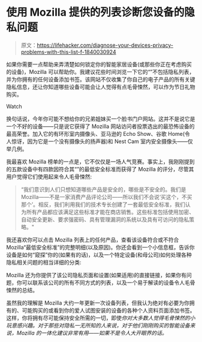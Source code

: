 # 使用 Mozilla 提供的列表诊断您设备的隐私问题

> 原文：<https://lifehacker.com/diagnose-your-devices-privacy-problems-with-this-list-f-1840030924>

如果你需要一点帮助来弄清楚如何锁定你的智能家居设备(或那些你正在考虑购买的设备)，Mozilla 可以帮助你。我建议花些时间浏览一下它的“”不包括隐私列表，并为你拥有的任何设备添加书签。该网站不仅收集了你自己的电子产品的所有关键隐私信息，还让你知道哪些设备可能会让人觉得有点毛骨悚然，可以作为节日礼物购买。

Watch

换句话说，今年你可能不想给你的兄弟姐妹买一个脸书门户网站。这并不是说它是一个不好的设备——只是说它获得了 Mozilla 网站访问者投票选出的最恐怖设备的最高荣誉。加入它的有环形室内摄像头、亚马逊的 Echo Show、谷歌 Home(令人惊讶，因为它是一个没有摄像头的扬声器)和 Nest Cam 室内安全摄像头——仅举几例。

我最喜欢 Mozilla 榜单的一点是，它不仅仅是一场人气竞赛。事实上，我刚刚提到的五款设备中有四款因符合其“”的最低安全标准而获得了 Mozilla 的评分，尽管其用户觉得它们使用起来令人毛骨悚然:

> “我们意识到人们只想知道哪些产品是安全的，哪些是不安全的。我们是 Mozilla——不是一家消费产品评论公司——所以我们不会说‘买这个，不买那个’。相反，我们利用我们的技术专长创建了一套最低安全标准，我们认为所有产品都应该满足这些标准才能在商店销售。这些标准包括使用加密、自动安全更新、要求强密码、具有管理漏洞的系统以及具有可访问的隐私策略。"

我还喜欢你可以点击 Mozilla 列表上的任何产品，查看该设备符合或不符合 Mozilla“最低安全标准”的完整明细(以及原因)。你还会看到一个小信息框，告诉你设备是如何“窥探”你的(如果有的话)，以及一个特定设备(和母公司)如何处理各种隐私相关问题的相当详细的分类:

Mozilla 还为你提供了该公司隐私页面和设置(如果适用)的直接链接，如果你有问题，你可以联系该公司的所有不同方式的列表，以及一个易于解读的设备令人毛骨悚然的总结。

虽然我的理解是 Mozilla 大约一年更新一次设备列表，但我认为绝对有必要为你拥有的、可能购买的或看到你的爱人试图安装的设备的各种个人资料页面添加书签。这样，你将拥有尽可能保持安全所需的一切，即使*你对大多数人觉得毛骨悚然的小玩意感兴趣。对于那些对隐私一无所知的人来说，对于他们刚刚购买的智能设备来说，Mozilla 的一体化建议非常有用——如果不是令人大开眼界的话。*